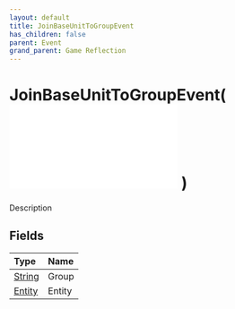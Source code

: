 ```yaml
---
layout: default
title: JoinBaseUnitToGroupEvent
has_children: false
parent: Event
grand_parent: Game Reflection
---
```

# JoinBaseUnitToGroupEvent( ![ EntityEventBase ](/game-reflection/events/entity_event_base.md) )
Description 

## Fields
| Type | Name |
|:-------------|:--------------|
| [String](/game-reflection/components/string.md) | Group |
| [Entity](/game-reflection/classes/entity.md) | Entity |
